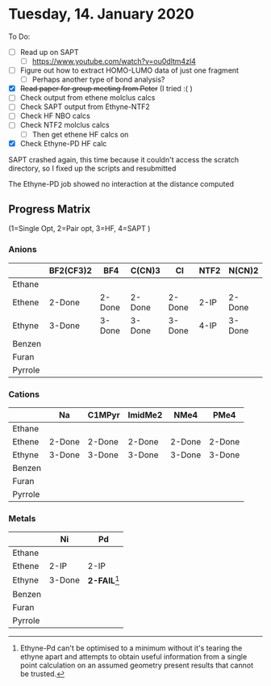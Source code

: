 # Tuesday, 14. January 2020

To Do:

* [ ] Read up on SAPT
  * [ ] https://www.youtube.com/watch?v=ou0dltm4zl4
* [ ] Figure out how to extract HOMO-LUMO data of just one fragment
  * [ ] Perhaps another type of bond analysis?
* [x] ~~Read paper for group meeting from Peter~~ (I tried :( )
* [ ] Check output from ethene molclus calcs
* [ ] Check SAPT output from Ethyne-NTF2
* [ ] Check HF NBO calcs
* [ ] Check NTF2 molclus calcs
  * [ ]  Then get ethene HF calcs on 
* [x] Check Ethyne-PD HF calc

SAPT crashed again, this time because it couldn't access the scratch directory, so I fixed up the scripts and resubmitted

The Ethyne-PD job showed no interaction at the distance computed

## Progress Matrix

 (1=Single Opt, 2=Pair opt, 3=HF, 4=SAPT )

### Anions

|         | BF2(CF3)2 | BF4    | C(CN)3 | Cl     | NTF2 | N(CN)2 |
| ------- | --------- | ------ | ------ | ------ | ---- | ------ |
| Ethane  |           |        |        |        |      |        |
| Ethene  | 2-Done    | 2-Done | 2-Done | 2-Done | 2-IP | 2-Done |
| Ethyne  | 3-Done    | 3-Done | 3-Done | 3-Done | 4-IP | 3-Done |
| Benzen  |           |        |        |        |      |        |
| Furan   |           |        |        |        |      |        |
| Pyrrole |           |        |        |        |      |        |

### Cations

|         | Na     | C1MPyr | ImidMe2 | NMe4   | PMe4   |
| ------- | ------ | ------ | ------- | ------ | ------ |
| Ethane  |        |        |         |        |        |
| Ethene  | 2-Done | 2-Done | 2-Done  | 2-Done | 2-Done |
| Ethyne  | 3-Done | 3-Done | 3-Done  | 3-Done | 3-Done |
| Benzen  |        |        |         |        |        |
| Furan   |        |        |         |        |        |
| Pyrrole |        |        |         |        |        |

### Metals

|         | Ni     | Pd             |
| ------- | ------ | -------------- |
| Ethane  |        |                |
| Ethene  | 2-IP   | 2-IP           |
| Ethyne  | 3-Done | **2-FAIL**[^1] |
| Benzen  |        |                |
| Furan   |        |                |
| Pyrrole |        |                |

[^1]:Ethyne-Pd can't be optimised to a minimum without it's tearing the ethyne apart and attempts to obtain useful information from a single point calculation on an assumed geometry present results that cannot be trusted.